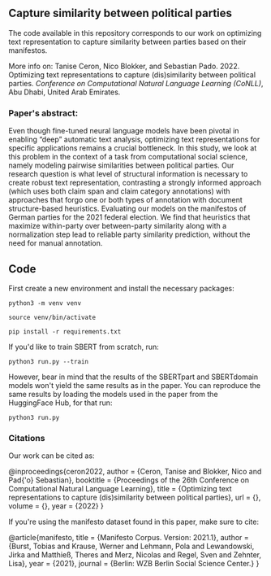 ## Capture similarity between political parties

The code available in this repository corresponds to our work on optimizing text representation to capture similarity between parties based on their manifestos. 

More info on: Tanise Ceron, Nico Blokker, and Sebastian Pado. 2022. Optimizing text representations to capture (dis)similarity between political parties. _Conference on Computational Natural Language Learning (CoNLL)_, Abu Dhabi, United Arab Emirates.

### Paper's abstract:
Even though fine-tuned neural language models have been pivotal in enabling “deep” automatic text analysis, optimizing text representations for specific applications remains a crucial bottleneck.  In this study, we look at this problem in the context of a task from computational social science, namely modeling pairwise similarities between political parties. Our research question is what level of structural information is necessary to create robust text representation, contrasting a strongly informed approach (which uses both claim span and claim category annotations) with approaches that forgo one or both types of annotation with document structure-based heuristics. Evaluating our models on the manifestos of German parties for the 2021 federal election. We find that heuristics that maximize within-party over between-party similarity along with a normalization step lead to reliable party similarity prediction, without the need for manual annotation.


## Code
First create a new environment and install the necessary packages:

    python3 -m venv venv
    
    source venv/bin/activate

    pip install -r requirements.txt

If you'd like to train SBERT from scratch, run:

    python3 run.py --train

However, bear in mind that the results of the SBERTpart and SBERTdomain models won't yield the same results as in the paper. You can reproduce the same results by loading the models used in the paper from the HuggingFace Hub, for that run:

    python3 run.py


### Citations

Our work can be cited as: 

@inproceedings{ceron2022,
 author = {Ceron, Tanise and Blokker, Nico and Pad{\'o} Sebastian},
 booktitle = {Proceedings of the 26th Conference on Computational Natural Language Learning},
 title = {Optimizing text representations to capture (dis)similarity between political parties},
 url = {},
 volume = {},
 year = {2022}
}


If you're using the manifesto dataset found in this paper, make sure to cite: 

@article{manifesto, title = {Manifesto Corpus. Version: 2021.1}, author = {Burst, Tobias and Krause, Werner and Lehmann, Pola and
Lewandowski, Jirka and Matthieß, Theres and Merz, Nicolas and Regel, Sven and Zehnter, Lisa}, year = {2021}, journal = {Berlin: WZB Berlin Social Science Center.} }

